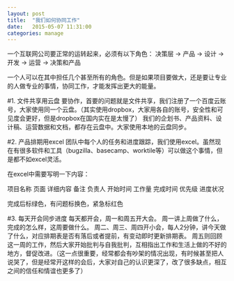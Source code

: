 ```yaml
---
layout: post
title:  "我们如何协同工作"
date:   2015-05-07 11:31:00
categories: manage
---
```


一个互联网公司要正常的运转起来，必须有以下角色：
决策层 -> 产品 -> 设计 -> 开发 -> 运营 -> 决策和产品

一个人可以在其中担任几个甚至所有的角色。但是如果项目要做大，还是要让专业的人做专业的事情，协同工作，才能发挥出更大的能量。

#1. 文件共享用云盘
要协作，首要的问题就是文件共享，我们注册了一个百度云账号，大家使用同一个云盘。（其实使用dropbox，大家用各自的账号，安全性和可见度会更好，但是dropbox在国内实在是太慢了）
我们的企划书、产品资料、设计稿、运营数据和文档，都存在云盘中。大家使用本地的云盘同步。

#2. 产品排期用excel
团队中每个人的任务和进度跟踪，我们使用excel。虽然现在有很多软件和工具（bugzilla、basecamp、worktile等）可以做这个事情，但是都不如excel灵活。

在excel中需要写明一下内容：

项目名称	页面	详细内容	备注	负责人	开始时间	工作量	完成时间	优先级	进度状况

完成后标绿色，有问题标换色，紧急标红色

#3. 每天开会同步进度
每天都开会，周一和周五开大会。
周一讲上周做了什么，完成的怎么样，这周要做什么。
周二、周三、周四开小会，每人2分钟，讲今天做了什么，对应排期表是否有落后或者提前，有变动即时更新排期表。
周五则回顾这一周的工作，然后大家开始批判与自我批判，互相指出工作和生活上做的不好的地方，督促改进。（这一点很重要，经常都会有吵架的情况出现，有时候甚至把人说哭了，但是经常开这样的会后，大家对自己的认识更深了，改了很多缺点，相互之间的信任和情谊也更多了）



